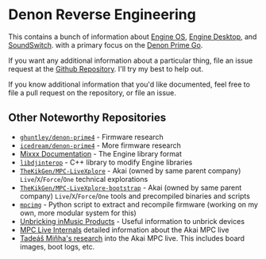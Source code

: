 # Denon Reverse Engineering

This contains a bunch of information
about [Engine OS](https://enginedj.com/software/enginedj-os), [Engine Desktop](https://enginedj.com/software/enginedj-desktop),
and [SoundSwitch](https://enginedj.com/enginelighting). with a primary focus on
the [Denon Prime Go](https://www.denondj.com/prime-go).

If you want any additional information about a particular thing, file an issue request at
the [Github Repository](https://github.com/DeathCamel58/denon-reverse-engineering/issues). I'll try my best to help out.

If you know additional information that you'd like documented, feel free to file a pull request on the repository, or
file an issue.

## Other Noteworthy Repositories

* [`ghuntley/denon-prime4`](https://github.com/ghuntley/denon-prime4) - Firmware research
* [`icedream/denon-prime4`](https://github.com/icedream/denon-prime4) - More firmware research
* [Mixxx Documentation](https://github.com/mixxxdj/mixxx/wiki/Engine-Library-Format) - The Engine library format
* [`libdjinterop`](https://github.com/xsco/libdjinterop) - C++ library to modify Engine libraries
* [`TheKikGen/MPC-LiveXplore`](https://github.com/TheKikGen/MPC-LiveXplore) - Akai (owned by same parent
  company) `Live`/`X`/`Force`/`One` technical explorations
* [`TheKikGen/MPC-LiveXplore-bootstrap`](https://github.com/TheKikGen/MPC-LiveXplore-bootstrap) - Akai (owned by same
  parent company) `Live`/`X`/`Force`/`One` tools and precompiled binaries and scripts
* [`mpcimg`](https://github.com/TheKikGen/MPC-LiveXplore/blob/master/imgmaker/mpcimg) - Python script to extract and
  recompile firmware (working on my own, more modular system for this)
* [Unbricking inMusic Products](https://github.com/RedHate/Unbricking-inMusic-Products) - Useful information to unbrick
  devices
* [MPC Live Internals](https://niklasnisbeth.gitlab.io/mpc-internals/) detailed information about the Akai MPC live
* [Tadeáš Miňha's research](https://brmlab.cz/user/trimen/mpclive) into the Akai MPC live. This includes board images,
  boot logs, etc.
